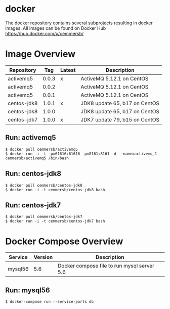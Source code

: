 # docker
The docker repository contains several subprojects resulting in docker images. All images can be found on Docker Hub https://hub.docker.com/u/cemmersb/

# Image Overview
| Repository  |Tag    | Latest | Description                   |
|-------------|-------|--------|-------------------------------|
| activemq5   | 0.0.3 | x      | ActiveMQ 5.12.1 on CentOS     |
| activemq5   | 0.0.2 |        | ActiveMQ 5.12.1 on CentOS     |
| activemq5   | 0.0.1 |        | ActiveMQ 5.12.1 on CentOS     |
| centos-jdk8 | 1.0.1 | x      | JDK8 update 65, b17 on CentOS |
| centos-jdk8 | 1.0.0 |        | JDK8 update 65, b17 on CentOS |
| centos-jdk7 | 1.0.0 | x      | JDK7 update 79, b15 on CentOS |

## Run: activemq5
```
$ docker pull cemmersb/activemq5
$ docker run -i -t -p=61616:61616 -p=8161:8161 -d --name=activemq_1 cemmersb/activemq5 /bin/bash
```

## Run: centos-jdk8
```
$ docker pull cemmersb/centos-jdk8
$ docker run -i -t cemmersb/centos-jdk8 bash
``` 

## Run: centos-jdk7
```
$ docker pull cemmersb/centos-jdk7
$ docker run -i -t cemmersb/centos-jdk7 bash
```

# Docker Compose Overview
| Service | Version | Description                                 |
|---------|---------|---------------------------------------------|
| mysql56 | 5.6     | Docker compose file to run mysql server 5.6 |

## Run: mysql56
```
$ docker-compose run --service-ports db
```
